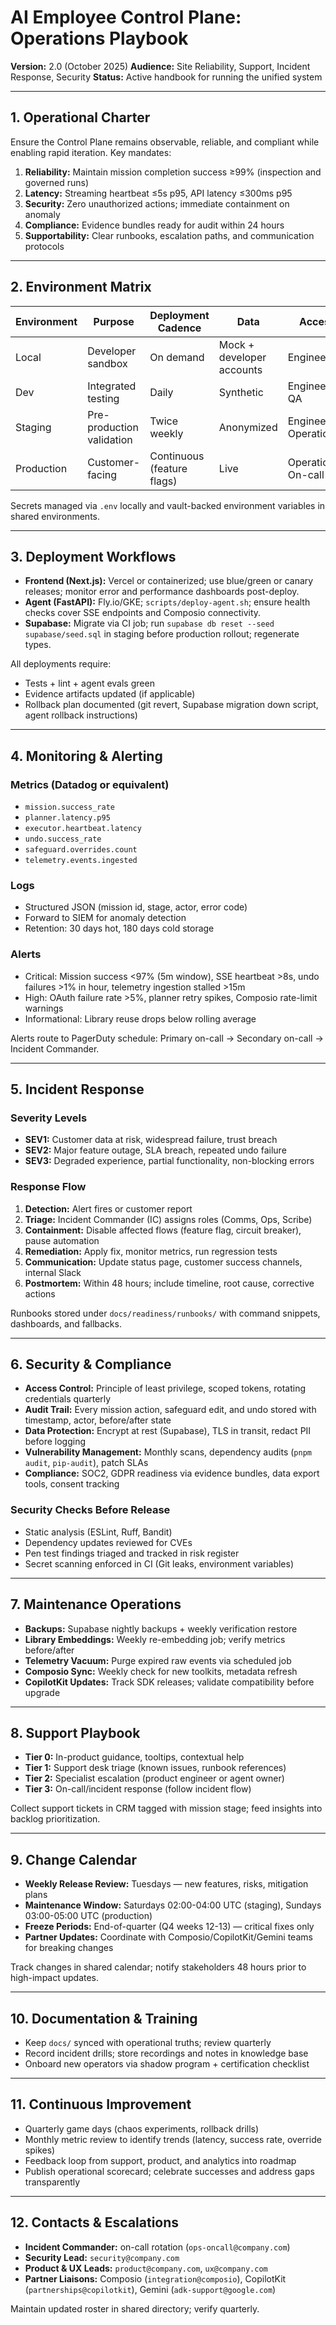 # AI Employee Control Plane: Operations Playbook

**Version:** 2.0 (October 2025)
**Audience:** Site Reliability, Support, Incident Response, Security
**Status:** Active handbook for running the unified system

---

## 1. Operational Charter

Ensure the Control Plane remains observable, reliable, and compliant while enabling rapid iteration. Key mandates:

1. **Reliability:** Maintain mission completion success ≥99% (inspection and governed runs)
2. **Latency:** Streaming heartbeat ≤5s p95, API latency ≤300ms p95
3. **Security:** Zero unauthorized actions; immediate containment on anomaly
4. **Compliance:** Evidence bundles ready for audit within 24 hours
5. **Supportability:** Clear runbooks, escalation paths, and communication protocols

---

## 2. Environment Matrix

| Environment | Purpose                   | Deployment Cadence         | Data                      | Access                  |
| ----------- | ------------------------- | -------------------------- | ------------------------- | ----------------------- |
| Local       | Developer sandbox         | On demand                  | Mock + developer accounts | Engineers               |
| Dev         | Integrated testing        | Daily                      | Synthetic                 | Engineering, QA         |
| Staging     | Pre-production validation | Twice weekly               | Anonymized                | Engineering, Operations |
| Production  | Customer-facing           | Continuous (feature flags) | Live                      | Operations, On-call     |

Secrets managed via `.env` locally and vault-backed environment variables in shared environments.

---

## 3. Deployment Workflows

- **Frontend (Next.js):** Vercel or containerized; use blue/green or canary releases; monitor error and performance dashboards post-deploy.
- **Agent (FastAPI):** Fly.io/GKE; `scripts/deploy-agent.sh`; ensure health checks cover SSE endpoints and Composio connectivity.
- **Supabase:** Migrate via CI job; run `supabase db reset --seed supabase/seed.sql` in staging before production rollout; regenerate types.

All deployments require:

- Tests + lint + agent evals green
- Evidence artifacts updated (if applicable)
- Rollback plan documented (git revert, Supabase migration down script, agent rollback instructions)

---

## 4. Monitoring & Alerting

### Metrics (Datadog or equivalent)

- `mission.success_rate`
- `planner.latency.p95`
- `executor.heartbeat.latency`
- `undo.success_rate`
- `safeguard.overrides.count`
- `telemetry.events.ingested`

### Logs

- Structured JSON (mission id, stage, actor, error code)
- Forward to SIEM for anomaly detection
- Retention: 30 days hot, 180 days cold storage

### Alerts

- Critical: Mission success <97% (5m window), SSE heartbeat >8s, undo failures >1% in hour, telemetry ingestion stalled >15m
- High: OAuth failure rate >5%, planner retry spikes, Composio rate-limit warnings
- Informational: Library reuse drops below rolling average

Alerts route to PagerDuty schedule: Primary on-call → Secondary on-call → Incident Commander.

---

## 5. Incident Response

### Severity Levels

- **SEV1:** Customer data at risk, widespread failure, trust breach
- **SEV2:** Major feature outage, SLA breach, repeated undo failure
- **SEV3:** Degraded experience, partial functionality, non-blocking errors

### Response Flow

1. **Detection:** Alert fires or customer report
2. **Triage:** Incident Commander (IC) assigns roles (Comms, Ops, Scribe)
3. **Containment:** Disable affected flows (feature flag, circuit breaker), pause automation
4. **Remediation:** Apply fix, monitor metrics, run regression tests
5. **Communication:** Update status page, customer success channels, internal Slack
6. **Postmortem:** Within 48 hours; include timeline, root cause, corrective actions

Runbooks stored under `docs/readiness/runbooks/` with command snippets, dashboards, and fallbacks.

---

## 6. Security & Compliance

- **Access Control:** Principle of least privilege, scoped tokens, rotating credentials quarterly
- **Audit Trail:** Every mission action, safeguard edit, and undo stored with timestamp, actor, before/after state
- **Data Protection:** Encrypt at rest (Supabase), TLS in transit, redact PII before logging
- **Vulnerability Management:** Monthly scans, dependency audits (`pnpm audit`, `pip-audit`), patch SLAs
- **Compliance:** SOC2, GDPR readiness via evidence bundles, data export tools, consent tracking

### Security Checks Before Release

- Static analysis (ESLint, Ruff, Bandit)
- Dependency updates reviewed for CVEs
- Pen test findings triaged and tracked in risk register
- Secret scanning enforced in CI (Git leaks, environment variables)

---

## 7. Maintenance Operations

- **Backups:** Supabase nightly backups + weekly verification restore
- **Library Embeddings:** Weekly re-embedding job; verify metrics before/after
- **Telemetry Vacuum:** Purge expired raw events via scheduled job
- **Composio Sync:** Weekly check for new toolkits, metadata refresh
- **CopilotKit Updates:** Track SDK releases; validate compatibility before upgrade

---

## 8. Support Playbook

- **Tier 0:** In-product guidance, tooltips, contextual help
- **Tier 1:** Support desk triage (known issues, runbook references)
- **Tier 2:** Specialist escalation (product engineer or agent owner)
- **Tier 3:** On-call/incident response (follow incident flow)

Collect support tickets in CRM tagged with mission stage; feed insights into backlog prioritization.

---

## 9. Change Calendar

- **Weekly Release Review:** Tuesdays — new features, risks, mitigation plans
- **Maintenance Window:** Saturdays 02:00-04:00 UTC (staging), Sundays 03:00-05:00 UTC (production)
- **Freeze Periods:** End-of-quarter (Q4 weeks 12-13) — critical fixes only
- **Partner Updates:** Coordinate with Composio/CopilotKit/Gemini teams for breaking changes

Track changes in shared calendar; notify stakeholders 48 hours prior to high-impact updates.

---

## 10. Documentation & Training

- Keep `docs/` synced with operational truths; review quarterly
- Record incident drills; store recordings and notes in knowledge base
- Onboard new operators via shadow program + certification checklist

---

## 11. Continuous Improvement

- Quarterly game days (chaos experiments, rollback drills)
- Monthly metric review to identify trends (latency, success rate, override spikes)
- Feedback loop from support, product, and analytics into roadmap
- Publish operational scorecard; celebrate successes and address gaps transparently

---

## 12. Contacts & Escalations

- **Incident Commander:** on-call rotation (`ops-oncall@company.com`)
- **Security Lead:** `security@company.com`
- **Product & UX Leads:** `product@company.com`, `ux@company.com`
- **Partner Liaisons:** Composio (`integration@composio`), CopilotKit (`partnerships@copilotkit`), Gemini (`adk-support@google.com`)

Maintain updated roster in shared directory; verify quarterly.
